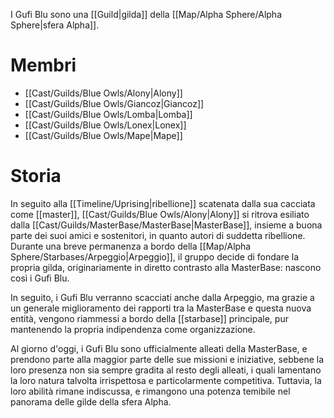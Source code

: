 I Gufi Blu sono una [[Guild|gilda]] della [[Map/Alpha Sphere/Alpha Sphere|sfera Alpha]].

# Membri

- [[Cast/Guilds/Blue Owls/Alony|Alony]]
- [[Cast/Guilds/Blue Owls/Giancoz|Giancoz]]
- [[Cast/Guilds/Blue Owls/Lomba|Lomba]]
- [[Cast/Guilds/Blue Owls/Lonex|Lonex]]
- [[Cast/Guilds/Blue Owls/Mape|Mape]]

# Storia

In seguito alla [[Timeline/Uprising|ribellione]] scatenata dalla sua cacciata come [[master]], [[Cast/Guilds/Blue Owls/Alony|Alony]] si ritrova esiliato dalla [[Cast/Guilds/MasterBase/MasterBase|MasterBase]], insieme a buona parte dei suoi amici e sostenitori, in quanto autori di suddetta ribellione.
Durante una breve permanenza a bordo della [[Map/Alpha Sphere/Starbases/Arpeggio|Arpeggio]], il gruppo decide di fondare la propria gilda, originariamente in diretto contrasto alla MasterBase: nascono così i Gufi Blu.

In seguito, i Gufi Blu verranno scacciati anche dalla Arpeggio, ma grazie a un generale miglioramento dei rapporti tra la MasterBase e questa nuova entità, vengono riammessi a bordo della [[starbase]] principale, pur mantenendo la propria indipendenza come organizzazione.

Al giorno d'oggi, i Gufi Blu sono ufficialmente alleati della MasterBase, e prendono parte alla maggior parte delle sue missioni e iniziative, sebbene la loro presenza non sia sempre gradita al resto degli alleati, i quali lamentano la loro natura talvolta irrispettosa e particolarmente competitiva. Tuttavia, la loro abilità rimane indiscussa, e rimangono una potenza temibile nel panorama delle gilde della sfera Alpha.
